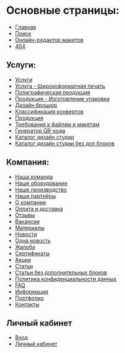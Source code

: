 # Основные страницы:
* [Главная](https://rex4r.github.io/pmg/index.html) <br>
* [Поиск](https://rex4r.github.io/pmg/search.html) <br>
* [Онлайн-редактор макетов](https://rex4r.github.io/pmg/online-editor.html) <br>
* [404](https://rex4r.github.io/pmg/404.html) <br>

## Услуги: <br>
* [Услуги](https://rex4r.github.io/pmg/services.html) <br>
* [Услуга - Широкоформатная печать](https://rex4r.github.io/pmg/service.html) <br>
* [Полиграфическая продукция](https://rex4r.github.io/pmg/products.html) <br>
* [Продукция - Изготовление упаковки](https://rex4r.github.io/pmg/product.html) <br>
* [Дизайн брошюр](https://rex4r.github.io/pmg/design-item.html) <br>
* [Классификация конвертов](https://rex4r.github.io/pmg/design-item-3.html) <br>
* [Продукция](https://rex4r.github.io/pmg/productiya.html) <br>
* [Требования к файлам и макетам](https://rex4r.github.io/pmg/file-requirements.html) <br>
* [Генератор QR-кода](https://rex4r.github.io/pmg/qr-generator.html) <br>
* [Каталог дизайн студии](https://rex4r.github.io/pmg/design-catalogue.html) <br>
* [Каталог дизайн студии без доп блоков](https://rex4r.github.io/pmg/design-catalogue-2.html) <br>

## Компания: <br>
* [Наша команда](https://rex4r.github.io/pmg/team.html) <br>
* [Наше оборудование](https://rex4r.github.io/pmg/equipment.html) <br>
* [Наше производство](https://rex4r.github.io/pmg/our-production.html) <br>
* [Наши партнёры](https://rex4r.github.io/pmg/partners.html) <br>
* [О компании](https://rex4r.github.io/pmg/about.html) <br>
* [Оплата и доставка](https://rex4r.github.io/pmg/payment.html) <br>
* [Отзывы](https://rex4r.github.io/pmg/review.html) <br>
* [Вакансии](https://rex4r.github.io/pmg/vacancy.html) <br>
* [Материалы](https://rex4r.github.io/pmg/materials.html) <br>
* [Новости](https://rex4r.github.io/pmg/news.html) <br>
* [Одна новость](https://rex4r.github.io/pmg/news-single.html) <br>
* [Жалоба](https://rex4r.github.io/pmg/complaint.html) <br>
* [Сертификаты](https://rex4r.github.io/pmg/certificates.html) <br>
* [Акции](https://rex4r.github.io/pmg/deals.html) <br>
* [Статьи](https://rex4r.github.io/pmg/publication.html) <br>
* [Статьи без дополнительных блоков](https://rex4r.github.io/pmg/publication-2.html) <br>
* [Политика конфиденциальности данных](https://rex4r.github.io/pmg/text.html) <br>
* [FAQ](https://rex4r.github.io/pmg/faq.html) <br>
* [Информация](https://rex4r.github.io/pmg/info.html) <br>
* [Портфолио](https://rex4r.github.io/pmg/portfolio-categories.html) <br>
* [Контакты](https://rex4r.github.io/pmg/contacts.html) <br>

## Личный кабинет
* [Вход](https://rex4r.github.io/pmg/login.html) <br>
* [Личный кабинет](https://rex4r.github.io/pmg/account.html) <br>
